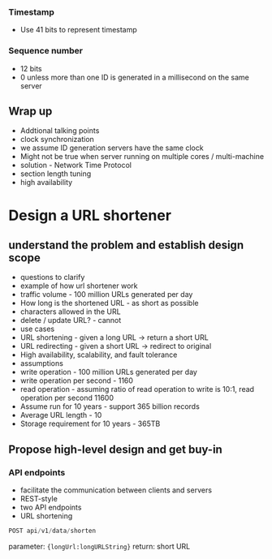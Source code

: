 ### Timestamp

- Use 41 bits to represent timestamp

### Sequence number
- 12 bits
- 0 unless more than one ID is generated in a millisecond on the same server

## Wrap up

- Addtional talking points
 - clock synchronization
  - we assume ID generation servers have the same clock
  - Might not be true when server running on multiple cores / multi-machine
  - solution - Network Time Protocol
 - section length tuning
 - high availability

# Design a URL shortener

## understand the problem and establish design scope

- questions to clarify
 - example of how url shortener work
 - traffic volume - 100 million URLs generated per day
 - How long is the shortened URL - as short as possible
 - characters allowed in the URL
 - delete / update URL? - cannot
- use cases
 - URL shortening - given a long URL -> return a short URL
 - URL redirecting - given a short URL -> redirect to original
 - High availability, scalability, and fault tolerance
- assumptions
 - write operation - 100 million URLs generated per day
 - write operation per second - 1160
 - read operation - assuming ratio of read operation to write is 10:1, read operation per second 11600
 - Assume run for 10 years - support 365 billion records
 - Average URL length - 10
 - Storage requirement for 10 years - 365TB

## Propose high-level design and get buy-in

### API endpoints
- facilitate the communication between clients and servers
- REST-style
- two API endpoints
 - URL shortening
 ```java
 POST api/v1/data/shorten
 ```
 parameter: `{longUrl:longURLString}`
 return: short URL